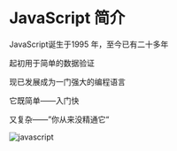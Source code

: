 # JavaScript 简介

JavaScript诞生于1995 年，至今已有二十多年

起初用于简单的数据验证

现已发展成为一门强大的编程语言

它既简单——入门快

又复杂——”你从来没精通它“

 ![javascript](http://zhaohaodang.com/static/images/javascript.png)